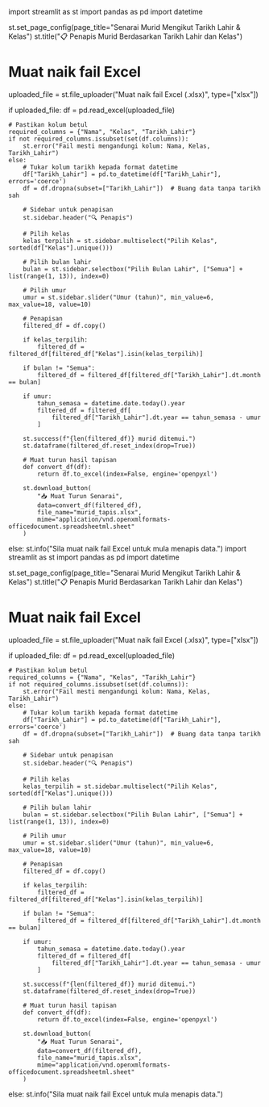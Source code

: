 import streamlit as st
import pandas as pd
import datetime

st.set_page_config(page_title="Senarai Murid Mengikut Tarikh Lahir & Kelas")
st.title("📋 Penapis Murid Berdasarkan Tarikh Lahir dan Kelas")

# Muat naik fail Excel
uploaded_file = st.file_uploader("Muat naik fail Excel (.xlsx)", type=["xlsx"])

if uploaded_file:
    df = pd.read_excel(uploaded_file)

    # Pastikan kolum betul
    required_columns = {"Nama", "Kelas", "Tarikh_Lahir"}
    if not required_columns.issubset(set(df.columns)):
        st.error("Fail mesti mengandungi kolum: Nama, Kelas, Tarikh_Lahir")
    else:
        # Tukar kolum tarikh kepada format datetime
        df["Tarikh_Lahir"] = pd.to_datetime(df["Tarikh_Lahir"], errors='coerce')
        df = df.dropna(subset=["Tarikh_Lahir"])  # Buang data tanpa tarikh sah

        # Sidebar untuk penapisan
        st.sidebar.header("🔍 Penapis")

        # Pilih kelas
        kelas_terpilih = st.sidebar.multiselect("Pilih Kelas", sorted(df["Kelas"].unique()))

        # Pilih bulan lahir
        bulan = st.sidebar.selectbox("Pilih Bulan Lahir", ["Semua"] + list(range(1, 13)), index=0)

        # Pilih umur
        umur = st.sidebar.slider("Umur (tahun)", min_value=6, max_value=18, value=10)

        # Penapisan
        filtered_df = df.copy()

        if kelas_terpilih:
            filtered_df = filtered_df[filtered_df["Kelas"].isin(kelas_terpilih)]

        if bulan != "Semua":
            filtered_df = filtered_df[filtered_df["Tarikh_Lahir"].dt.month == bulan]

        if umur:
            tahun_semasa = datetime.date.today().year
            filtered_df = filtered_df[
                filtered_df["Tarikh_Lahir"].dt.year == tahun_semasa - umur
            ]

        st.success(f"{len(filtered_df)} murid ditemui.")
        st.dataframe(filtered_df.reset_index(drop=True))

        # Muat turun hasil tapisan
        def convert_df(df):
            return df.to_excel(index=False, engine='openpyxl')

        st.download_button(
            "📥 Muat Turun Senarai",
            data=convert_df(filtered_df),
            file_name="murid_tapis.xlsx",
            mime="application/vnd.openxmlformats-officedocument.spreadsheetml.sheet"
        )
else:
    st.info("Sila muat naik fail Excel untuk mula menapis data.")
import streamlit as st
import pandas as pd
import datetime

st.set_page_config(page_title="Senarai Murid Mengikut Tarikh Lahir & Kelas")
st.title("📋 Penapis Murid Berdasarkan Tarikh Lahir dan Kelas")

# Muat naik fail Excel
uploaded_file = st.file_uploader("Muat naik fail Excel (.xlsx)", type=["xlsx"])

if uploaded_file:
    df = pd.read_excel(uploaded_file)

    # Pastikan kolum betul
    required_columns = {"Nama", "Kelas", "Tarikh_Lahir"}
    if not required_columns.issubset(set(df.columns)):
        st.error("Fail mesti mengandungi kolum: Nama, Kelas, Tarikh_Lahir")
    else:
        # Tukar kolum tarikh kepada format datetime
        df["Tarikh_Lahir"] = pd.to_datetime(df["Tarikh_Lahir"], errors='coerce')
        df = df.dropna(subset=["Tarikh_Lahir"])  # Buang data tanpa tarikh sah

        # Sidebar untuk penapisan
        st.sidebar.header("🔍 Penapis")

        # Pilih kelas
        kelas_terpilih = st.sidebar.multiselect("Pilih Kelas", sorted(df["Kelas"].unique()))

        # Pilih bulan lahir
        bulan = st.sidebar.selectbox("Pilih Bulan Lahir", ["Semua"] + list(range(1, 13)), index=0)

        # Pilih umur
        umur = st.sidebar.slider("Umur (tahun)", min_value=6, max_value=18, value=10)

        # Penapisan
        filtered_df = df.copy()

        if kelas_terpilih:
            filtered_df = filtered_df[filtered_df["Kelas"].isin(kelas_terpilih)]

        if bulan != "Semua":
            filtered_df = filtered_df[filtered_df["Tarikh_Lahir"].dt.month == bulan]

        if umur:
            tahun_semasa = datetime.date.today().year
            filtered_df = filtered_df[
                filtered_df["Tarikh_Lahir"].dt.year == tahun_semasa - umur
            ]

        st.success(f"{len(filtered_df)} murid ditemui.")
        st.dataframe(filtered_df.reset_index(drop=True))

        # Muat turun hasil tapisan
        def convert_df(df):
            return df.to_excel(index=False, engine='openpyxl')

        st.download_button(
            "📥 Muat Turun Senarai",
            data=convert_df(filtered_df),
            file_name="murid_tapis.xlsx",
            mime="application/vnd.openxmlformats-officedocument.spreadsheetml.sheet"
        )
else:
    st.info("Sila muat naik fail Excel untuk mula menapis data.")
